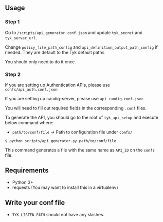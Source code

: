 ## Usage


### Step 1

Go to ```/scripts/api_generator.conf.json``` and update `tyk_secret` and `tyk_server_url`.

Change `policy_file_path_config` and `api_definition_output_path_config` if needed. They are default to the Tyk default paths.

You should only need to do it once.

### Step 2

If you are setting up Authentication APIs, please use ```confs/api_auth.conf.json```

If you are setting up candig-server, please use ```api_candig.conf.json```

You will need to fill out required fields in the corresponding `.conf` files.

To generate the API, you should go to the root of ```tyk_api_setup``` and execute below command where:
- ```path/to/conf/file``` -> Path to configuration file under ```confs/``` 

```
$ python scripts/api_generator.py path/to/conf/file
```

This command generates a file with the same name as ```API_iD``` on the ```confs``` file.


## Requirements
- Python 3+
- requests (You may want to install this in a virtualenv)


## Write your conf file

- `TYK_LISTEN_PATH` should not have any slashes.
